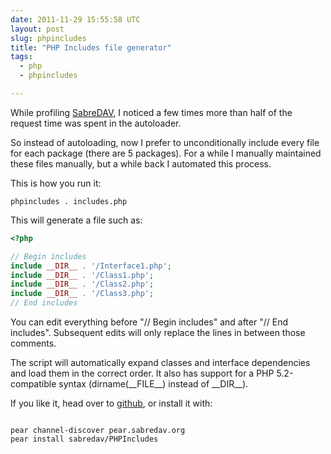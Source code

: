 ```yaml
---
date: 2011-11-29 15:55:58 UTC
layout: post
slug: phpincludes
title: "PHP Includes file generator"
tags:
  - php
  - phpincludes

---
```

<p>While profiling <a href="https://sabre.io/">SabreDAV</a>, I noticed a few times more than half of the request time was spent in the autoloader.</p>

<p>So instead of autoloading, now I prefer to unconditionally include every file for each package (there are 5 packages). For a while I manually maintained these files manually, but a while back I automated this process.</p>

<p>This is how you run it:</p>

    phpincludes . includes.php

<p>This will generate a file such as:</p>

```php
<?php

// Begin includes
include __DIR__ . '/Interface1.php';
include __DIR__ . '/Class1.php';
include __DIR__ . '/Class2.php';
include __DIR__ . '/Class3.php';
// End includes
```

<p>You can edit everything before "// Begin includes" and after "// End includes". Subsequent edits will only replace the lines in between those comments.</p>

<p>The script will automatically expand classes and interface dependencies and load them in the correct order. It also has support for a PHP 5.2-compatible syntax (dirname(__FILE__) instead of __DIR__).</p>

<p>If you like it, head over to <a href="https://github.com/evert/PHPIncludes">github</a>, or install it with:</p>

```

pear channel-discover pear.sabredav.org
pear install sabredav/PHPIncludes

```
